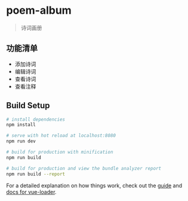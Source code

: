 # poem-album

> 诗词画册

## 功能清单

- 添加诗词
- 编辑诗词
- 查看诗词
- 查看注释

## Build Setup

``` bash
# install dependencies
npm install

# serve with hot reload at localhost:8080
npm run dev

# build for production with minification
npm run build

# build for production and view the bundle analyzer report
npm run build --report
```

For a detailed explanation on how things work, check out the [guide](http://vuejs-templates.github.io/webpack/) and [docs for vue-loader](http://vuejs.github.io/vue-loader).

